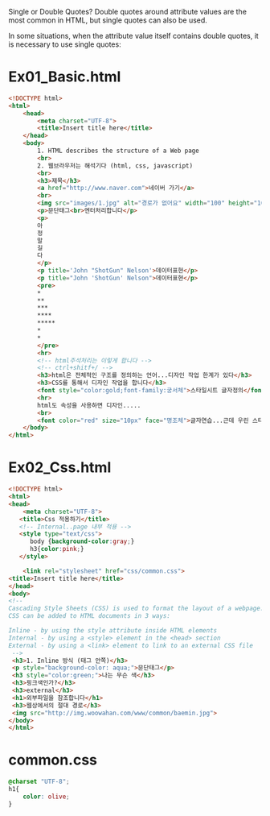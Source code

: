 Single or Double Quotes?
Double quotes around attribute values are the most common in HTML, but single quotes can also be used.

In some situations, when the attribute value itself contains double quotes, it is necessary to use single quotes:

# Ex01_Basic.html
```html
<!DOCTYPE html>
<html>
	<head>
		<meta charset="UTF-8">
		<title>Insert title here</title>
	</head>
	<body>
		1. HTML describes the structure of a Web page
		<br>
		2. 웹브라우저는 해석기다 (html, css, javascript)
		<br>
		<h3>제목</h3>
		<a href="http://www.naver.com">네이버 가기</a>
		<br>
		<img src="images/1.jpg" alt="경로가 없어요" width="100" height="100">
		<p>문단태그<br>엔터처리합니다</p>
		<p>
		아
		정
		말
		길
		다
		</p>
		<p title='John "ShotGun" Nelson'>데이터표현</p>
		<p title="John 'ShotGun' Nelson">데이터표현</p>
		<pre>
		*
		**
		***
		****
		*****
		*
		*
		</pre>
		<hr>
		<!-- html주석처리는 이렇게 합니다 -->
		<!-- ctrl+shitf+/ -->
		<h3>html은 전체적인 구조를 정의하는 언어...디자인 작업 한계가 있다</h3>
		<h3>CSS를 통해서 디자인 작업을 합니다</h3>
		<font style="color:gold;font-family:궁서체">스타일시트 글자정의</font>
		<hr>
		html도 속성을 사용하면 디자인.....
		<br>
		<font color="red" size="10px" face="명조체">글자연습...근데 우린 스타일시트 쓸거임</font>
	</body>
</html>
```


# Ex02_Css.html
```html
<!DOCTYPE html>
<html>
<head>
	<meta charset="UTF-8">
   <title>Css 적용하기</title>
   <!-- Internal..page 내부 적용 -->
   <style type="text/css">
      body {background-color:gray;}
      h3{color:pink;}
   </style>

	<link rel="stylesheet" href="css/common.css">
<title>Insert title here</title>
</head>
<body>
<!-- 
Cascading Style Sheets (CSS) is used to format the layout of a webpage.
CSS can be added to HTML documents in 3 ways:

Inline - by using the style attribute inside HTML elements
Internal - by using a <style> element in the <head> section
External - by using a <link> element to link to an external CSS file
 -->
 <h3>1. Inline 방식 (태그 안쪽)</h3>
 <p style="background-color: aqua;">문단태그</p>
 <h3 style="color:green;">나는 무슨 색</h3>
 <h3>핑크색인가?</h3>
 <h3>external</h3>
 <h1>외부파일을 참조합니다</h1>
 <h3>웹상에서의 절대 경로</h3>
 <img src="http://img.woowahan.com/www/common/baemin.jpg">
</body>
</html>
```

# common.css
```css
@charset "UTF-8";
h1{
	color: olive;
}
```

